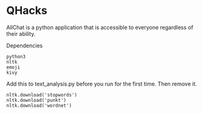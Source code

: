 # QHacks
AllChat is a python application that is accessible to everyone regardless of their ability.

Dependencies
```
python3
nltk
emoji
kivy
```
Add this to text_analysis.py before you run for the first time. Then remove it.

```python3
nltk.download('stopwords')
nltk.download('punkt')
nltk.download('wordnet')
```

